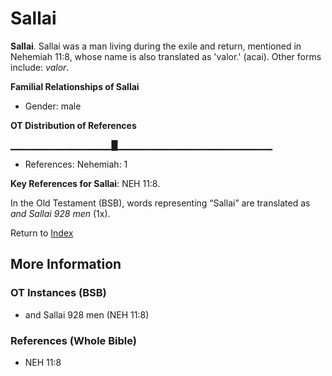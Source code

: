 # Sallai
**Sallai**. 
Sallai was a man living during the exile and return, mentioned in Nehemiah 11:8, whose name is also translated as 'valor.' (acai). 
Other forms include: 
*valor*. 




**Familial Relationships of Sallai**


* Gender: male


**OT Distribution of References**

▁▁▁▁▁▁▁▁▁▁▁▁▁▁▁█▁▁▁▁▁▁▁▁▁▁▁▁▁▁▁▁▁▁▁▁▁▁▁
* References: Nehemiah: 1



**Key References for Sallai**: 
NEH 11:8. 


In the Old Testament (BSB), words representing “Sallai” are translated as 
*and Sallai 928 men* (1x). 




Return to [Index](00-Index.md)

## More Information

### OT Instances (BSB)

* and Sallai 928 men (NEH 11:8)



### References (Whole Bible)

* NEH 11:8



